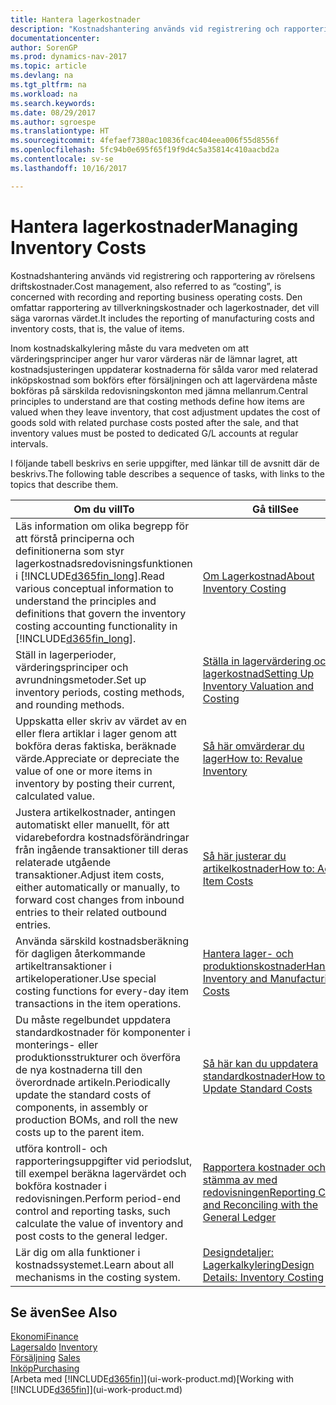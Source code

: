 ```yaml
---
title: Hantera lagerkostnader
description: "Kostnadshantering används vid registrering och rapportering av rörelsens driftskostnader. Den omfattar rapportering av tillverkningskostnader och lagerkostnader, det vill säga varornas värdet."
documentationcenter: 
author: SorenGP
ms.prod: dynamics-nav-2017
ms.topic: article
ms.devlang: na
ms.tgt_pltfrm: na
ms.workload: na
ms.search.keywords: 
ms.date: 08/29/2017
ms.author: sgroespe
ms.translationtype: HT
ms.sourcegitcommit: 4fefaef7380ac10836fcac404eea006f55d8556f
ms.openlocfilehash: 5fc94b0e695f65f19f9d4c5a35814c410aacbd2a
ms.contentlocale: sv-se
ms.lasthandoff: 10/16/2017

---
```

# <a name="managing-inventory-costs"></a><span data-ttu-id="5db11-104">Hantera lagerkostnader</span><span class="sxs-lookup"><span data-stu-id="5db11-104">Managing Inventory Costs</span></span>
<span data-ttu-id="5db11-105">Kostnadshantering används vid registrering och rapportering av rörelsens driftskostnader.</span><span class="sxs-lookup"><span data-stu-id="5db11-105">Cost management, also referred to as “costing”, is concerned with recording and reporting business operating costs.</span></span> <span data-ttu-id="5db11-106">Den omfattar rapportering av tillverkningskostnader och lagerkostnader, det vill säga varornas värdet.</span><span class="sxs-lookup"><span data-stu-id="5db11-106">It includes the reporting of manufacturing costs and inventory costs, that is, the value of items.</span></span>   

<span data-ttu-id="5db11-107">Inom kostnadskalkylering måste du vara medveten om att värderingsprinciper anger hur varor värderas när de lämnar lagret, att kostnadsjusteringen uppdaterar kostnaderna för sålda varor med relaterad inköpskostnad som bokförs efter försäljningen och att lagervärdena måste bokföras på särskilda redovisningskonton med jämna mellanrum.</span><span class="sxs-lookup"><span data-stu-id="5db11-107">Central principles to understand are that costing methods define how items are valued when they leave inventory, that cost adjustment updates the cost of goods sold with related purchase costs posted after the sale, and that inventory values must be posted to dedicated G/L accounts at regular intervals.</span></span>

<span data-ttu-id="5db11-108">I följande tabell beskrivs en serie uppgifter, med länkar till de avsnitt där de beskrivs.</span><span class="sxs-lookup"><span data-stu-id="5db11-108">The following table describes a sequence of tasks, with links to the topics that describe them.</span></span>

|<span data-ttu-id="5db11-109">**Om du vill**</span><span class="sxs-lookup"><span data-stu-id="5db11-109">**To**</span></span>|<span data-ttu-id="5db11-110">**Gå till**</span><span class="sxs-lookup"><span data-stu-id="5db11-110">**See**</span></span>|  
|------------|-------------|  
|<span data-ttu-id="5db11-111">Läs information om olika begrepp för att förstå principerna och definitionerna som styr lagerkostnadsredovisningsfunktionen i [!INCLUDE[d365fin_long](includes/d365fin_long_md.md)].</span><span class="sxs-lookup"><span data-stu-id="5db11-111">Read various conceptual information to understand the principles and definitions that govern the inventory costing accounting functionality in [!INCLUDE[d365fin_long](includes/d365fin_long_md.md)].</span></span>|[<span data-ttu-id="5db11-112">Om Lagerkostnad</span><span class="sxs-lookup"><span data-stu-id="5db11-112">About Inventory Costing</span></span>](finance-learn-about-costing.md)|  
|<span data-ttu-id="5db11-113">Ställ in lagerperioder, värderingsprinciper och avrundningsmetoder.</span><span class="sxs-lookup"><span data-stu-id="5db11-113">Set up inventory periods, costing methods, and rounding methods.</span></span>|[<span data-ttu-id="5db11-114">Ställa in lagervärdering och lagerkostnad</span><span class="sxs-lookup"><span data-stu-id="5db11-114">Setting Up Inventory Valuation and Costing</span></span>](finance-set-up-inventory-valuation-and-costing.md)|
|<span data-ttu-id="5db11-115">Uppskatta eller skriv av värdet av en eller flera artiklar i lager genom att bokföra deras faktiska, beräknade värde.</span><span class="sxs-lookup"><span data-stu-id="5db11-115">Appreciate or depreciate the value of one or more items in inventory by posting their current, calculated value.</span></span>|[<span data-ttu-id="5db11-116">Så här omvärderar du lager</span><span class="sxs-lookup"><span data-stu-id="5db11-116">How to: Revalue Inventory</span></span>](inventory-how-revalue-inventory.md)|
|<span data-ttu-id="5db11-117">Justera artikelkostnader, antingen automatiskt eller manuellt, för att vidarebefordra kostnadsförändringar från ingående transaktioner till deras relaterade utgående transaktioner.</span><span class="sxs-lookup"><span data-stu-id="5db11-117">Adjust item costs, either automatically or manually, to forward cost changes from inbound entries to their related outbound entries.</span></span>|[<span data-ttu-id="5db11-118">Så här justerar du artikelkostnader</span><span class="sxs-lookup"><span data-stu-id="5db11-118">How to: Adjust Item Costs</span></span>](inventory-how-adjust-item-costs.md)|
|<span data-ttu-id="5db11-119">Använda särskild kostnadsberäkning för dagligen återkommande artikeltransaktioner i artikeloperationer.</span><span class="sxs-lookup"><span data-stu-id="5db11-119">Use special costing functions for every-day item transactions in the item operations.</span></span>|[<span data-ttu-id="5db11-120">Hantera lager- och produktionskostnader</span><span class="sxs-lookup"><span data-stu-id="5db11-120">Handling Inventory and Manufacturing Costs</span></span>](finance-handle-inventory-and-manufacturing-costs.md)|  
|<span data-ttu-id="5db11-121">Du måste regelbundet uppdatera standardkostnader för komponenter i monterings- eller produktionsstrukturer och överföra de nya kostnaderna till den överordnade artikeln.</span><span class="sxs-lookup"><span data-stu-id="5db11-121">Periodically update the standard costs of components, in assembly or production BOMs, and roll the new costs up to the parent item.</span></span>|[<span data-ttu-id="5db11-122">Så här kan du uppdatera standardkostnader</span><span class="sxs-lookup"><span data-stu-id="5db11-122">How to: Update Standard Costs</span></span>](finance-how-to-update-standard-costs.md)|
|<span data-ttu-id="5db11-123">utföra kontroll- och rapporteringsuppgifter vid periodslut, till exempel beräkna lagervärdet och bokföra kostnader i redovisningen.</span><span class="sxs-lookup"><span data-stu-id="5db11-123">Perform period-end control and reporting tasks, such calculate the value of inventory and post costs to the general ledger.</span></span>|[<span data-ttu-id="5db11-124">Rapportera kostnader och stämma av med redovisningen</span><span class="sxs-lookup"><span data-stu-id="5db11-124">Reporting Costs and Reconciling with the General Ledger</span></span>](finance-report-costs-and-reconcile-with-the-general-ledger.md)|  
|<span data-ttu-id="5db11-125">Lär dig om alla funktioner i kostnadssystemet.</span><span class="sxs-lookup"><span data-stu-id="5db11-125">Learn about all mechanisms in the costing system.</span></span>|[<span data-ttu-id="5db11-126">Designdetaljer: Lagerkalkylering</span><span class="sxs-lookup"><span data-stu-id="5db11-126">Design Details: Inventory Costing</span></span>](design-details-inventory-costing.md)|  

## <a name="see-also"></a><span data-ttu-id="5db11-127">Se även</span><span class="sxs-lookup"><span data-stu-id="5db11-127">See Also</span></span>  
 [<span data-ttu-id="5db11-128">Ekonomi</span><span class="sxs-lookup"><span data-stu-id="5db11-128">Finance</span></span>](finance.md)  
 <span data-ttu-id="5db11-129">[Lagersaldo](inventory-manage-inventory.md) </span><span class="sxs-lookup"><span data-stu-id="5db11-129">[Inventory](inventory-manage-inventory.md) </span></span>  
 <span data-ttu-id="5db11-130">[Försäljning](sales-manage-sales.md) </span><span class="sxs-lookup"><span data-stu-id="5db11-130">[Sales](sales-manage-sales.md) </span></span>  
 [<span data-ttu-id="5db11-131">Inköp</span><span class="sxs-lookup"><span data-stu-id="5db11-131">Purchasing</span></span>](purchasing-manage-purchasing.md)  
 <span data-ttu-id="5db11-132">[Arbeta med [!INCLUDE[d365fin](includes/d365fin_md.md)]](ui-work-product.md)</span><span class="sxs-lookup"><span data-stu-id="5db11-132">[Working with [!INCLUDE[d365fin](includes/d365fin_md.md)]](ui-work-product.md)</span></span>

